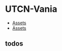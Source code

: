 # UTCN-Vania

- [Assets](https://admurin.itch.io/enemy-galore-1)
- [Assets](https://spikerman.itch.io/heart-container)

## todos
